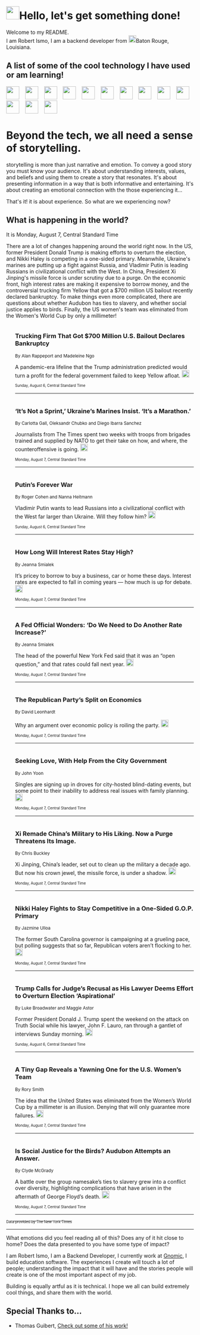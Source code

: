 <h1><img src="https://emojis.slackmojis.com/emojis/images/1643514375/3493/hot-coffee.gif?1643514375" width="35"/>Hello, let's get something done!</h1>

<p>Welcome to my README.<br/>
I am Robert Ismo, I am a backend developer from <img src="https://emojis.slackmojis.com/emojis/images/1638395689/50435/moulin_rouge.png?1638395689" width="20"/>Baton Rouge, Louisiana.</p>
<h2>A list of some of the cool technology I have used or am learning!</h2>
<p>
<img src="https://emojis.slackmojis.com/emojis/images/1643516091/21142/meow_bongotap.gif?1643516091" width="35" alt="">
<img src="https://img.shields.io/badge/Favorite%20Frontend%20Framework-SvelteKit-f83903" alt="">
<img src="https://img.shields.io/badge/Second%20Favorite-Vue-40b581" alt="">
<img src="https://img.shields.io/badge/Most%20Used%20Runtime-Nodejs-78b061" alt="">
<img src="https://emojis.slackmojis.com/emojis/images/1643517416/34482/fire.gif?1643517416" width="35" alt="">
<img src="https://img.shields.io/badge/Javascript%20But%20Better-Typescript-0078ca" alt="">
<img src="https://img.shields.io/badge/Favorite%20Language-Elixir-3e244d" alt="">
<img src="https://img.shields.io/badge/Containerize%20Everything-Docker-6ac9ef" alt="">
<img src="https://emojis.slackmojis.com/emojis/images/1643514596/5999/meow_party.gif?1643514596" width="35" alt="">
<img src="https://img.shields.io/badge/API%20Love%20Language-Graphql-de32a5" alt="">
<img src="https://img.shields.io/badge/Our%20Favorite%20Version%20Controller-Git-e94f33" alt="">
<img src="https://img.shields.io/badge/Favorite%20Database-Redis-d42d1d" alt="">
<img src="https://emojis.slackmojis.com/emojis/images/1643514559/5584/deployparrot.gif?1643514559" width="35" alt="">
<img src="https://img.shields.io/badge/Container%20Interstate-RabbitMQ-f66200" alt="">
<img src="https://img.shields.io/badge/Gotta%20Learn-Kubernetes-316adf" alt="">
<img src="https://img.shields.io/badge/Really%20Mature%20Now-WASM-654fef" alt="">
<img src="https://emojis.slackmojis.com/emojis/images/1666642497/61942/dance_vibe.gif?1666642497" width="35" alt="">
<img src="https://img.shields.io/badge/For%20My%20M1-ARM64-657d96" alt="">
<img src="https://img.shields.io/badge/Loving%20This%20So%20Much-TailwindCSS-17bcb5" alt="">
<img src="https://img.shields.io/badge/Cool%20Build%20Tool-Vite-f9cb24" alt="">
<img src="https://emojis.slackmojis.com/emojis/images/1669231376/62819/working-on-it.gif?1669231376" width="35" alt="">
<img src="https://img.shields.io/badge/Fun%20and%20Easy%20Database-MongoDB-5f8c49" alt="">
<img src="https://img.shields.io/badge/JS%20Life%20Support-NPM-c73737" alt="">
<img src="https://img.shields.io/badge/I%20Liked%20It-DynamoDB-0073b9" alt="">
<img src="https://emojis.slackmojis.com/emojis/images/1643514045/46/question.gif?1643514045" width="35" alt="">
<img src="https://img.shields.io/badge/cool-React-60d6f9" alt="">
<img src="https://img.shields.io/badge/Future%20Big%20Project-Lambda-f37e00" alt="">
<img src="https://img.shields.io/badge/NPM%20But%20Better-PNPM-f1aa07" alt="">
<img src="https://emojis.slackmojis.com/emojis/images/1643514943/9662/fbwow.gif?1643514943" width="35" alt="">
<img src="https://img.shields.io/badge/First%20Language-C-662079" alt="">
<img src="https://img.shields.io/badge/Where%20I%20Deploy%20Frontend-Vercel-000000" alt="">
<img src="https://img.shields.io/badge/Who%20Does%20not%20Want%20an%20App-Swift-f9492a" alt="">
<img src="https://emojis.slackmojis.com/emojis/images/1643514058/151/javascript.png?1643514058" width="35" alt="">
<img src="https://img.shields.io/badge/cool-Python-fbd542" alt="">
<img src="https://img.shields.io/badge/Favorite%20Something-Stripe-656cdc" alt="">
<img src="https://img.shields.io/badge/Of%20Course-HTML5-ed6327" alt="">
<img src="https://emojis.slackmojis.com/emojis/images/1660415405/60731/bomb.gif?1660415405" width="35" alt="">
<img src="https://img.shields.io/badge/hate-CSS-2964ec" alt="">
<img src="https://img.shields.io/badge/Learning-CircleCI-141215" alt="">
<img src="https://img.shields.io/badge/Learning-Rust-fbbb3b" alt="">
<img src="https://emojis.slackmojis.com/emojis/images/1660415397/60712/writing-hand.gif?1660415397" width="35" alt="">
<img src="https://img.shields.io/badge/Dev%20Browser%20of%20Choice-Firefox-cc4e26" alt="">
<img src="https://img.shields.io/badge/Recoverying%20From%20Windows-UNIX-1781e3" alt="">
<img src="https://img.shields.io/badge/LOVE-LogSeq-90c1c2" alt="">
<img src="https://emojis.slackmojis.com/emojis/images/1643514066/223/kirby.gif?1643514066" width="35" alt="">
<img src="https://img.shields.io/badge/Daily%20Driver-MacOS-e6e6e8" alt="">
<img src="https://img.shields.io/badge/Git%20Server-Github-000000" alt="">
<img src="https://img.shields.io/badge/enjoyable-EC2-f17428" alt="">
<img src="https://emojis.slackmojis.com/emojis/images/1643514239/2069/excited.gif?1643514239" width="35" alt="">
</p>
<h1>Beyond the tech, we all need a sense of storytelling.</h1>
<p>storytelling is more than just narrative and emotion. To convey a good story you must know your audience. It's about understanding interests, values, and beliefs and using them to create a story that resonates. It's about presenting information in a way that is both informative and entertaining. It's about creating an emotional connection with the those experiencing it...</p>
<p>That's it! it is about experience. So what are we experiencing now?</p>
<h2>What is happening in the world?</h2>
<p>It is Monday, August 7, Central Standard Time</p>
<p>
There are a lot of changes happening around the world right now. In the US, former President Donald Trump is making efforts to overturn the election, and Nikki Haley is competing in a one-sided primary. Meanwhile, Ukraine&#39;s marines are putting up a fight against Russia, and Vladimir Putin is leading Russians in civilizational conflict with the West. In China, President Xi Jinping&#39;s missile force is under scrutiny due to a purge. On the economic front, high interest rates are making it expensive to borrow money, and the controversial trucking firm Yellow that got a $700 million US bailout recently declared bankruptcy. To make things even more complicated, there are questions about whether Audubon has ties to slavery, and whether social justice applies to birds. Finally, the US women&#39;s team was eliminated from the Women&#39;s World Cup by only a millimeter!</p>
<ol>
<img src="https://img.shields.io/badge/-business-blue" alt="">
<h3>Trucking Firm That Got $700 Million U.S. Bailout Declares Bankruptcy</h3>
<sub>By Alan Rappeport and Madeleine Ngo</sub>
<p>A pandemic-era lifeline that the Trump administration predicted would turn a profit for the federal government failed to keep Yellow afloat.  <a href="https://nyti.ms/3QwJ2tY"><img src="https://developer.nytimes.com/files/poweredby_nytimes_30b.png?v=1583354208352" height="20"></a></p>
<sub><sub>Sunday, August 6, Central Standard Time</sub></sub>
<hr/>
<img src="https://img.shields.io/badge/-world-blue" alt="">
<h3>‘It’s Not a Sprint,’ Ukraine’s Marines Insist. ‘It’s a Marathon.’</h3>
<sub>By Carlotta Gall, Oleksandr Chubko and Diego Ibarra Sanchez</sub>
<p>Journalists from The Times spent two weeks with troops from brigades trained and supplied by NATO to get their take on how, and where, the counteroffensive is going.  <a href="https://nyti.ms/3qdtErT"><img src="https://developer.nytimes.com/files/poweredby_nytimes_30b.png?v=1583354208352" height="20"></a></p>
<sub><sub>Monday, August 7, Central Standard Time</sub></sub>
<hr/>
<img src="https://img.shields.io/badge/-world-blue" alt="">
<h3>Putin’s Forever War</h3>
<sub>By Roger Cohen and Nanna Heitmann</sub>
<p>Vladimir Putin wants to lead Russians into a civilizational conflict with the West far larger than Ukraine. Will they follow him?  <a href="https://nyti.ms/3KvPGNr"><img src="https://developer.nytimes.com/files/poweredby_nytimes_30b.png?v=1583354208352" height="20"></a></p>
<sub><sub>Sunday, August 6, Central Standard Time</sub></sub>
<hr/>
<img src="https://img.shields.io/badge/-business-blue" alt="">
<h3>How Long Will Interest Rates Stay High?</h3>
<sub>By Jeanna Smialek</sub>
<p>It’s pricey to borrow to buy a business, car or home these days. Interest rates are expected to fall in coming years — how much is up for debate.  <a href="https://nyti.ms/3QnwIwa"><img src="https://developer.nytimes.com/files/poweredby_nytimes_30b.png?v=1583354208352" height="20"></a></p>
<sub><sub>Monday, August 7, Central Standard Time</sub></sub>
<hr/>
<img src="https://img.shields.io/badge/-business-blue" alt="">
<h3>A Fed Official Wonders: ‘Do We Need to Do Another Rate Increase?’</h3>
<sub>By Jeanna Smialek</sub>
<p>The head of the powerful New York Fed said that it was an “open question,” and that rates could fall next year.  <a href="https://nyti.ms/3qeCMwq"><img src="https://developer.nytimes.com/files/poweredby_nytimes_30b.png?v=1583354208352" height="20"></a></p>
<sub><sub>Monday, August 7, Central Standard Time</sub></sub>
<hr/>
<img src="https://img.shields.io/badge/-briefing-blue" alt="">
<h3>The Republican Party’s Split on Economics</h3>
<sub>By David Leonhardt</sub>
<p>Why an argument over economic policy is roiling the party.  <a href="https://nyti.ms/47pj55Q"><img src="https://developer.nytimes.com/files/poweredby_nytimes_30b.png?v=1583354208352" height="20"></a></p>
<sub><sub>Monday, August 7, Central Standard Time</sub></sub>
<hr/>
<img src="https://img.shields.io/badge/-world-blue" alt="">
<h3>Seeking Love, With Help From the City Government</h3>
<sub>By John Yoon</sub>
<p>Singles are signing up in droves for city-hosted blind-dating events, but some point to their inability to address real issues with family planning.  <a href="https://nyti.ms/3YrNcFG"><img src="https://developer.nytimes.com/files/poweredby_nytimes_30b.png?v=1583354208352" height="20"></a></p>
<sub><sub>Monday, August 7, Central Standard Time</sub></sub>
<hr/>
<img src="https://img.shields.io/badge/-world-blue" alt="">
<h3>Xi Remade China’s Military to His Liking. Now a Purge Threatens Its Image.</h3>
<sub>By Chris Buckley</sub>
<p>Xi Jinping, China’s leader, set out to clean up the military a decade ago. But now his crown jewel, the missile force, is under a shadow.  <a href="https://nyti.ms/3QtFI2U"><img src="https://developer.nytimes.com/files/poweredby_nytimes_30b.png?v=1583354208352" height="20"></a></p>
<sub><sub>Monday, August 7, Central Standard Time</sub></sub>
<hr/>
<img src="https://img.shields.io/badge/-us-blue" alt="">
<h3>Nikki Haley Fights to Stay Competitive in a One-Sided G.O.P. Primary</h3>
<sub>By Jazmine Ulloa</sub>
<p>The former South Carolina governor is campaigning at a grueling pace, but polling suggests that so far, Republican voters aren’t flocking to her.  <a href="https://nyti.ms/3Kwl3XU"><img src="https://developer.nytimes.com/files/poweredby_nytimes_30b.png?v=1583354208352" height="20"></a></p>
<sub><sub>Monday, August 7, Central Standard Time</sub></sub>
<hr/>
<img src="https://img.shields.io/badge/-us-blue" alt="">
<h3>Trump Calls for Judge’s Recusal as His Lawyer Deems Effort to Overturn Election ‘Aspirational’</h3>
<sub>By Luke Broadwater and Maggie Astor</sub>
<p>Former President Donald J. Trump spent the weekend on the attack on Truth Social while his lawyer, John F. Lauro, ran through a gantlet of interviews Sunday morning.  <a href="https://nyti.ms/45hsN8d"><img src="https://developer.nytimes.com/files/poweredby_nytimes_30b.png?v=1583354208352" height="20"></a></p>
<sub><sub>Sunday, August 6, Central Standard Time</sub></sub>
<hr/>
<img src="https://img.shields.io/badge/-sports-blue" alt="">
<h3>A Tiny Gap Reveals a Yawning One for the U.S. Women’s Team</h3>
<sub>By Rory Smith</sub>
<p>The idea that the United States was eliminated from the Women’s World Cup by a millimeter is an illusion. Denying that will only guarantee more failures.  <a href="https://nyti.ms/3YsV4Xd"><img src="https://developer.nytimes.com/files/poweredby_nytimes_30b.png?v=1583354208352" height="20"></a></p>
<sub><sub>Monday, August 7, Central Standard Time</sub></sub>
<hr/>
<img src="https://img.shields.io/badge/-us-blue" alt="">
<h3>Is Social Justice for the Birds? Audubon Attempts an Answer.</h3>
<sub>By Clyde McGrady</sub>
<p>A battle over the group namesake’s ties to slavery grew into a conflict over diversity, highlighting complications that have arisen in the aftermath of George Floyd’s death.  <a href="https://nyti.ms/3YqmGfJ"><img src="https://developer.nytimes.com/files/poweredby_nytimes_30b.png?v=1583354208352" height="20"></a></p>
<sub><sub>Monday, August 7, Central Standard Time</sub></sub>
<hr/>
</ol>
<a href="https://developer.nytimes.com"><sub><sub>Data provided by The New York Times</sub></sub></a>
<hr/>
<p>What emotions did you feel reading all of this? Does any of it hit close to home? Does the data presented to you have some type of impact?</p>
<p>I am Robert Ismo, I am a Backend Developer, I currently work at <a href="https://gnomic.education/">Gnomic</a>, I build education software. The experiences I create will touch a lot of people; understanding the impact that it will have and the stories people will create is one of the most important aspect of my job.</p>
<p>Building is equally artful as it is technical. I hope we all can build extremely cool things, and share them with the world.</p>
<h2>Special Thanks to...</h2>
<ul>
<li>Thomas Guibert, <a href="https://github.com/thmsgbrt/thmsgbrt">Check out some of his work!</a></li>
</ul>